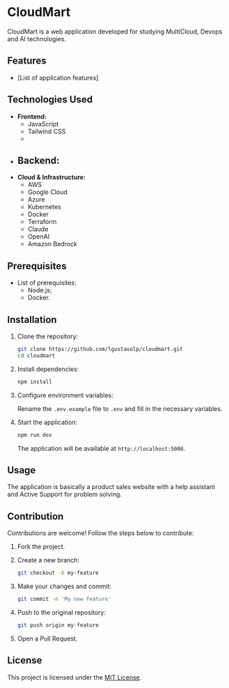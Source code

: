 # CloudMart

CloudMart is a web application developed for studying MultiCloud, Devops and AI technologies.

## Features

- [List of application features]

## Technologies Used

- **Frontend:**
  - JavaScript
  - Tailwind CSS
  - 
- **Backend:**
  - 
- **Cloud & Infrastructure:**
  - AWS
  - Google Cloud
  - Azure
  - Kubernetes
  - Docker
  - Terraform
  - Claude
  - OpenAI
  - Amazon Bedrock

## Prerequisites

- List of prerequisites:
  - Node.js;
  - Docker.

## Installation

1. Clone the repository:
   
   ```bash
   git clone https://github.com/lgustavolp/cloudmart.git
   cd cloudmart
   ```

2. Install dependencies:
   
   ```bash
   npm install
   ```

3. Configure environment variables:
   
   Rename the `.env.example` file to `.env` and fill in the necessary variables.

4. Start the application:
   
   ```bash
   npm run dev
   ```

   The application will be available at `http://localhost:5000`.

## Usage

The application is basically a product sales website with a help assistant and Active Support for problem solving.

## Contribution

Contributions are welcome! Follow the steps below to contribute:

1. Fork the project.
2. Create a new branch:
   
   ```bash
   git checkout -b my-feature
   ```

3. Make your changes and commit:
   
   ```bash
   git commit -m 'My new feature'
   ```

4. Push to the original repository:
   
   ```bash
   git push origin my-feature
   ```

5. Open a Pull Request.

## License

This project is licensed under the [MIT License](LICENSE).
